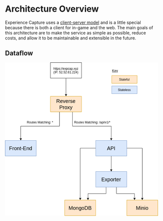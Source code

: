 # Architecture Overview 

Experience Capture uses a [client-server model](https://en.wikipedia.org/wiki/Client%E2%80%93server_model) and is a little special because there is both a client for in-game and the web. The main goals of this architecture are to make the service as simple as possible, reduce costs, and allow it to be maintainable and extensible in the future.

## Dataflow

![Dataflow diagram](images/data_flow.png)